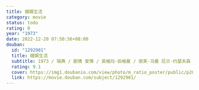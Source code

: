 ```yaml
---
title: 婚姻生活
category: movie
status: todo
rating: 0
year: "1973"
date: 2022-12-20 07:50:56+08:00
douban:
  id: "1292981"
  title: 婚姻生活
  subtitle: 1973 / 瑞典 / 剧情 爱情 / 英格玛·伯格曼 / 丽芙·乌曼 厄兰·约瑟夫森
  rating: 9.1
  cover: https://img1.doubanio.com/view/photo/m_ratio_poster/public/p2037298187.jpg
  link: https://movie.douban.com/subject/1292981/
---
```



